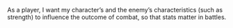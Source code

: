 As a player, I want my character’s and the enemy’s characteristics (such as strength) to influence the outcome of combat, so that stats matter in battles.

